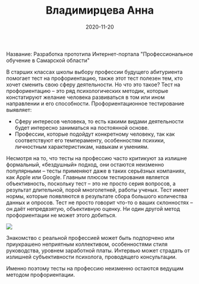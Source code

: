 ﻿---
title: 'Владимирцева Анна'
date: '2020-11-20'
---

Название: Разработка прототипа Интернет-портала "Профессиональное обучение в Самарской области"

В старших классах школы выбору профессии будущего абитуриента помогает тест на профориентацию, также этот тест полезен тем, кто хочет сменить свою сферу 
деятельности. Но что это такое? Тест на профориентацию – это ряд психологических методик, которые констатируют желание человека развиваться в том или ином 
направлении и его способности. Профориентационное тестирование выявляет:
- Сферу интересов человека, то есть какими видами деятельности будет интересно заниматься на постоянной основе.
- Профессии, которые подойдут конкретному человеку, так как соответствуют его темпераменту, особенностям психики, личностным характеристикам, навыкам и умениям.


Несмотря на то, что тесты на профессию часто критикуют за излишне формальный, «бездушный» подход, они остаются неизменно популярными – тесты применяют даже в 
таких серьёзных компаниях, как Apple или Google. Главным плюсом тестирования является объективность, поскольку тест – это не просто серия вопросов, а результат 
длительной, порой многолетней, работы ученых. Тест имеет нормы, которые появляются в результате сбора большого количества данных и опросов. Тест не просто говорит 
что-то о ваших склонностях – он даёт непредвзятую, объективную оценку. Ни один другой метод профориентации не может этого добиться.

![](https://sun9-48.userapi.com/impg/paUoFoktScSynEXhhFr1zYau4PHt3NV8PCVaWg/nuBSjQXp1kc.jpg?size=800x445&quality=96&proxy=1&sign=6ace637234399170d04fd33fdc29d62b)

Знакомство с реальной профессией может быть подпорчено или приукрашено неприятным коллективом, особенностями стиля руководства, уровнем заработной платы. Интервью 
может страдать от излишней субъективности психолога, проводящего консультации.

Именно поэтому тесты на профессию неизменно остаются ведущим методом профориентации.



